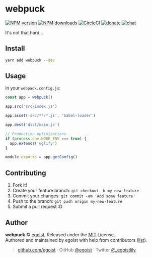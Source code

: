 
# webpuck

[![NPM version](https://img.shields.io/npm/v/webpuck.svg?style=flat)](https://npmjs.com/package/webpuck) [![NPM downloads](https://img.shields.io/npm/dm/webpuck.svg?style=flat)](https://npmjs.com/package/webpuck) [![CircleCI](https://circleci.com/gh/egoist/webpuck/tree/master.svg?style=shield)](https://circleci.com/gh/egoist/webpuck/tree/master)  [![donate](https://img.shields.io/badge/$-donate-ff69b4.svg?maxAge=2592000&style=flat)](https://github.com/egoist/donate) [![chat](https://img.shields.io/badge/chat-on%20discord-7289DA.svg?style=flat)](https://chat.egoist.moe)

It's not that hard...

## Install

```bash
yarn add webpuck --dev
```

## Usage

In your `webpack.config.js`:

```js
const app = webpuck()

app.src('src/index.js')

app.asset('src/**/*.js', 'babel-loader')

app.dest('dist/main.js')

// Production optimizations
if (process.env.NODE_ENV === true) {
  app.extends('uglify')
}

module.exports = app.getConfig() 
```

## Contributing

1. Fork it!
2. Create your feature branch: `git checkout -b my-new-feature`
3. Commit your changes: `git commit -am 'Add some feature'`
4. Push to the branch: `git push origin my-new-feature`
5. Submit a pull request :D


## Author

**webpuck** © [egoist](https://github.com/egoist), Released under the [MIT](./LICENSE) License.<br>
Authored and maintained by egoist with help from contributors ([list](https://github.com/egoist/webpuck/contributors)).

> [github.com/egoist](https://github.com/egoist) · GitHub [@egoist](https://github.com/egoist) · Twitter [@_egoistlily](https://twitter.com/_egoistlily)

